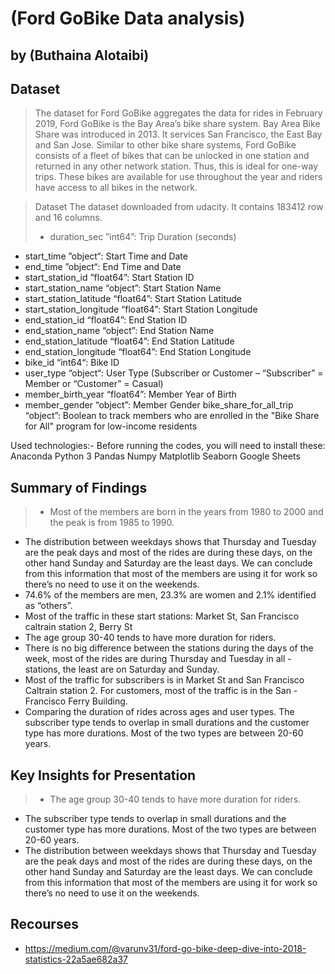 # (Ford GoBike Data analysis)
## by (Buthaina Alotaibi)


## Dataset

> The dataset for Ford GoBike aggregates the data for rides in February 2019, Ford GoBike is the Bay Area’s bike share system. Bay Area Bike Share was introduced in 2013. It services San Francisco, the East Bay and San Jose.
Similar to other bike share systems, Ford GoBike consists of a fleet of bikes that can be unlocked in one station and returned in any other network station. Thus, this is ideal for one-way trips. These bikes are available for use throughout the year and riders have access to all bikes in the network.

>Dataset 
The dataset downloaded from udacity. It contains 183412 row and 16 columns.
>- duration_sec ”int64”: Trip Duration (seconds)
- start_time ”object“: Start Time and Date
- end_time ”object“: End Time and Date
- start_station_id ”float64”: Start Station ID
- start_station_name “object”: Start Station Name
- start_station_latitude “float64”: Start Station Latitude
- start_station_longitude “float64”: Start Station Longitude
- end_station_id “float64”: End Station ID
- end_station_name “object”: End Station Name
- end_station_latitude “float64”: End Station Latitude
- end_station_longitude “float64”: End Station Longitude
- bike_id “int64“: Bike ID
- user_type “object“: User Type (Subscriber or Customer – “Subscriber” = Member or “Customer” = Casual)
- member_birth_year “float64”: Member Year of Birth
- member_gender “object”: Member Gender
bike_share_for_all_trip “object”: Boolean to track members who are enrolled in the "Bike Share for All" program for low-income residents


Used technologies:-
Before running the codes, you will need to install these:
Anaconda
Python  3
Pandas
Numpy
Matplotlib
Seaborn
Google Sheets



## Summary of Findings

> - Most of the members are born in the years from 1980 to 2000 and the peak is from 1985 to 1990. 
- The distribution between weekdays shows that Thursday and Tuesday are the peak days and most of the rides are during these days, on the other hand Sunday and Saturday are the least days. We can conclude from this information that most of the members are using it for work so there’s no need to use it on the weekends. 
- 74.6% of the members are men, 23.3% are women and 2.1% identified as “others”. 
- Most of the traffic in these start stations: Market St, San Francisco caltrain station 2, Berry St
- The age group 30-40 tends to have more duration for riders. 
- There is no big difference between the stations during the days of the week, most of the rides are during Thursday and Tuesday in all - stations, the least are on Saturday and Sunday.
- Most of the traffic for subscribers is in Market St and San Francisco Caltrain station 2. For customers, most of the traffic is in the San - Francisco Ferry Building. 
- Comparing the duration of rides across ages and user types. The subscriber type tends to overlap in small durations and the customer type has more durations. Most of the two types are between 20-60 years.


## Key Insights for Presentation

> - The age group 30-40 tends to have more duration for riders. 
- The subscriber type tends to overlap in small durations and the customer type has more durations. Most of the two types are between 20-60 years.
- The distribution between weekdays shows that Thursday and Tuesday are the peak days and most of the rides are during these days, on the other hand Sunday and Saturday are the least days. 
We can conclude from this information that most of the members are using it for work so there’s no need to use it on the weekends. 


## Recourses
- https://medium.com/@varunv31/ford-go-bike-deep-dive-into-2018-statistics-22a5ae682a37

